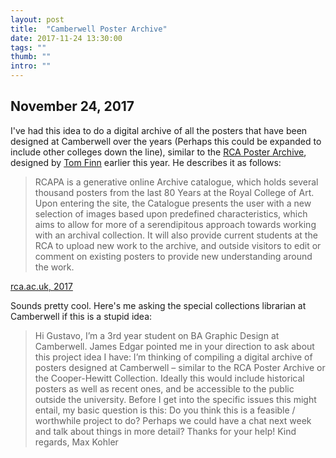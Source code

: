 ```yaml
---
layout: post
title:  "Camberwell Poster Archive"
date: 2017-11-24 13:30:00
tags: ""
thumb: ""
intro: ""
---
```


## November 24, 2017

I've had this idea to do a digital archive of all the posters that have been designed at Camberwell over the years (Perhaps this could be expanded to include other colleges down the line), similar to the [RCA Poster Archive](https://rca-poster-archive.co.uk/), designed by [Tom Finn](http://tomfinn.co.uk) earlier this year. He describes it as follows:

> RCAPA is a generative online Archive catalogue, which holds several thousand posters from the last 80 Years at the Royal College of Art. Upon entering the site, the Catalogue presents the user with a new selection of images based upon predefined characteristics, which aims to allow for more of a serendipitous approach towards working with an archival collection. It will also provide current students at the RCA to upload new work to the archive, and outside visitors to edit or comment on existing posters to provide new understanding around the work.

[rca.ac.uk, 2017](https://www.rca.ac.uk/showcase/show-2017/schoolofcommunication/visualcommunication/tom-finn/)

Sounds pretty cool. Here's me asking the special collections librarian at Camberwell if this is a stupid idea:

> Hi Gustavo,
>I’m a 3rd year student on BA Graphic Design at Camberwell. James Edgar pointed me in your direction to ask about this project idea I have:
>I’m thinking of compiling a digital archive of posters designed at Camberwell – similar to the RCA Poster Archive or the Cooper-Hewitt Collection. Ideally this would include historical posters as well as recent ones, and be accessible to the public outside the university.
>Before I get into the specific issues this might entail, my basic question is this:
>Do you think this is a feasible / worthwhile project to do?
>Perhaps we could have a chat next week and talk about things in more detail? Thanks for your help!
>Kind regards,
>Max Kohler